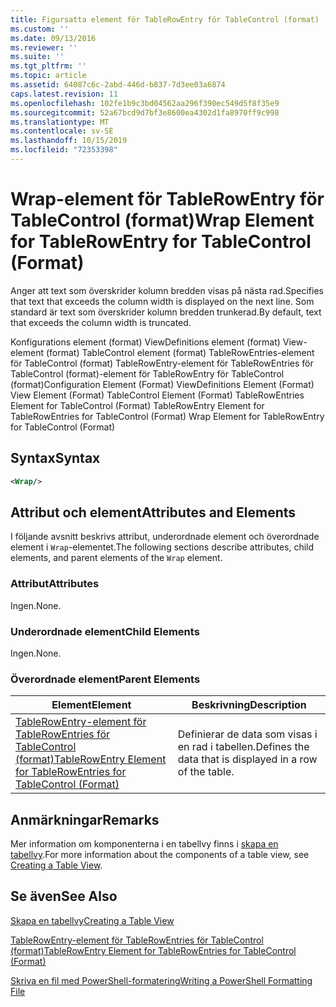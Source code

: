 ```yaml
---
title: Figursatta element för TableRowEntry för TableControl (format) | Microsoft Docs
ms.custom: ''
ms.date: 09/13/2016
ms.reviewer: ''
ms.suite: ''
ms.tgt_pltfrm: ''
ms.topic: article
ms.assetid: 64087c6c-2abd-446d-b837-7d3ee03a6874
caps.latest.revision: 11
ms.openlocfilehash: 102fe1b9c3bd04562aa296f390ec549d5f8f35e9
ms.sourcegitcommit: 52a67bcd9d7bf3e8600ea4302d1fa8970ff9c998
ms.translationtype: MT
ms.contentlocale: sv-SE
ms.lasthandoff: 10/15/2019
ms.locfileid: "72353398"
---
```

# <a name="wrap-element-for-tablerowentry-for-tablecontrol--format"></a><span data-ttu-id="38196-102">Wrap-element för TableRowEntry för TableControl (format)</span><span class="sxs-lookup"><span data-stu-id="38196-102">Wrap Element for TableRowEntry for TableControl  (Format)</span></span>

<span data-ttu-id="38196-103">Anger att text som överskrider kolumn bredden visas på nästa rad.</span><span class="sxs-lookup"><span data-stu-id="38196-103">Specifies that text that exceeds the column width is displayed on the next line.</span></span> <span data-ttu-id="38196-104">Som standard är text som överskrider kolumn bredden trunkerad.</span><span class="sxs-lookup"><span data-stu-id="38196-104">By default, text that exceeds the column width is truncated.</span></span>

<span data-ttu-id="38196-105">Konfigurations element (format) ViewDefinitions element (format) View-element (format) TableControl element (format) TableRowEntries-element för TableControl (format) TableRowEntry-element för TableRowEntries för TableControl (format)-element för TableRowEntry för TableControl (format)</span><span class="sxs-lookup"><span data-stu-id="38196-105">Configuration Element (Format) ViewDefinitions Element (Format) View Element (Format) TableControl Element (Format) TableRowEntries Element for TableControl (Format) TableRowEntry Element for TableRowEntries for TableControl (Format) Wrap Element for TableRowEntry for TableControl (Format)</span></span>

## <a name="syntax"></a><span data-ttu-id="38196-106">Syntax</span><span class="sxs-lookup"><span data-stu-id="38196-106">Syntax</span></span>

```xml
<Wrap/>
```

## <a name="attributes-and-elements"></a><span data-ttu-id="38196-107">Attribut och element</span><span class="sxs-lookup"><span data-stu-id="38196-107">Attributes and Elements</span></span>

<span data-ttu-id="38196-108">I följande avsnitt beskrivs attribut, underordnade element och överordnade element i `Wrap`-elementet.</span><span class="sxs-lookup"><span data-stu-id="38196-108">The following sections describe attributes, child elements, and parent elements of the `Wrap` element.</span></span>

### <a name="attributes"></a><span data-ttu-id="38196-109">Attribut</span><span class="sxs-lookup"><span data-stu-id="38196-109">Attributes</span></span>

<span data-ttu-id="38196-110">Ingen.</span><span class="sxs-lookup"><span data-stu-id="38196-110">None.</span></span>

### <a name="child-elements"></a><span data-ttu-id="38196-111">Underordnade element</span><span class="sxs-lookup"><span data-stu-id="38196-111">Child Elements</span></span>

<span data-ttu-id="38196-112">Ingen.</span><span class="sxs-lookup"><span data-stu-id="38196-112">None.</span></span>

### <a name="parent-elements"></a><span data-ttu-id="38196-113">Överordnade element</span><span class="sxs-lookup"><span data-stu-id="38196-113">Parent Elements</span></span>

|<span data-ttu-id="38196-114">Element</span><span class="sxs-lookup"><span data-stu-id="38196-114">Element</span></span>|<span data-ttu-id="38196-115">Beskrivning</span><span class="sxs-lookup"><span data-stu-id="38196-115">Description</span></span>|
|-------------|-----------------|
|[<span data-ttu-id="38196-116">TableRowEntry-element för TableRowEntries för TableControl (format)</span><span class="sxs-lookup"><span data-stu-id="38196-116">TableRowEntry Element for TableRowEntries for TableControl (Format)</span></span>](./tablerowentry-element-for-tablerowentries-for-tablecontrol-format.md)|<span data-ttu-id="38196-117">Definierar de data som visas i en rad i tabellen.</span><span class="sxs-lookup"><span data-stu-id="38196-117">Defines the data that is displayed in a row of the table.</span></span>|

## <a name="remarks"></a><span data-ttu-id="38196-118">Anmärkningar</span><span class="sxs-lookup"><span data-stu-id="38196-118">Remarks</span></span>

<span data-ttu-id="38196-119">Mer information om komponenterna i en tabellvy finns i [skapa en tabellvy](./creating-a-table-view.md).</span><span class="sxs-lookup"><span data-stu-id="38196-119">For more information about the components of a table view, see [Creating a Table View](./creating-a-table-view.md).</span></span>

## <a name="see-also"></a><span data-ttu-id="38196-120">Se även</span><span class="sxs-lookup"><span data-stu-id="38196-120">See Also</span></span>

[<span data-ttu-id="38196-121">Skapa en tabellvy</span><span class="sxs-lookup"><span data-stu-id="38196-121">Creating a Table View</span></span>](./creating-a-table-view.md)

[<span data-ttu-id="38196-122">TableRowEntry-element för TableRowEntries för TableControl (format)</span><span class="sxs-lookup"><span data-stu-id="38196-122">TableRowEntry Element for TableRowEntries for TableControl (Format)</span></span>](./tablerowentry-element-for-tablerowentries-for-tablecontrol-format.md)

[<span data-ttu-id="38196-123">Skriva en fil med PowerShell-formatering</span><span class="sxs-lookup"><span data-stu-id="38196-123">Writing a PowerShell Formatting File</span></span>](./writing-a-powershell-formatting-file.md)
